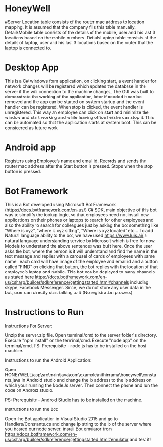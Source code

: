 # HoneyWell
#Server
Location table consists of the router mac address to location mapping. It is assumed that the company fills this table manually.
DetailsMobile table consists of the details of the mobile, user and his last 3 locations based on the mobile numbers.
DetialsLaptop table consists of the details of laptop, user and his last 3 locations based on the router that the laptop is connected to.

# Desktop App
 This is a C# windows form application, on clicking start, a event handler for network changes will be registered which updates the database in the  server if the wifi connection to the machine changes, The GUI was built to demonstrate the working of the application, later if needed it can be removed and the app can be started on system startup and the event handler can be registered. When stop is clicked, the event handler is unregistered. This way an employee can click on start and minimize the window and start working and while leaving office he/she can stop it. This can be automated so that the application starts at system boot. This can be considered as future work

# Android app
Registers using Employee’s name and email id.
Records and sends the router mac address after the Start button is pressed.
Stops when the stop button is pressed.

# Bot Framework
This is a Bot developed using Microsoft Bot Framework (https://docs.botframework.com/en-us/) C# SDK, main objective of this bot was to simplify the lookup logic, so that employees need not install new applications on their phones or laptops to search for other employees and also the ability to search for colleagues just by asking the bot something like “Where is xyz”, “where is xyz sitting”, “Where is xyz located” etc… To add Natural language ability to the bot, we have used https://www.luis.ai/ a natural language understanding service by Microsoft which is free for now. Models to understand the above sentences was built here. Once the user asks the bot, where the person is it will understand and find the name in the text message and replies with a carousel of cards of employees with same name , each card will have image of the employee and email id and a button called “FIND” on clicking that button, the bot replies with the location of that employee’s laptop and mobile. This bot can be deployed to many channels as stated here https://docs.botframework.com/en-us/csharp/builder/sdkreference/gettingstarted.html#channels including skype, Facebook Messenger. Since, we do not store any user data in the bot, user can directly start talking to it (No registration process)

# Instructions to Run
Instructions For Server:

Unzip the server.zip file.
Open terminal/cmd to the server folder's directory.
Execute "npm install" on the terminal/cmd.
Execute "node app" on the terminal/cmd.
PS: Prerequisite - node.js has to be installed on the host machine.

Instructions to run the Android Application:

Open HONEYWELL\app\src\main\java\com\example\nithinrama\honeywell\constants.java in Android studio and change the ip address to the ip address on which your running the NodeJs server. Then connect the phone and run the code on Android studio.

PS: Prerequisite - Android Studio has to be installed on the machine.

Instructions to run the Bot:

Open the Bot application in Visual Studio 2015 and go to Handlers/Constants.cs and change Ip string to the ip of the server where you hosted our node server. Install Bot emulator from https://docs.botframework.com/en-us/csharp/builder/sdkreference/gettingstarted.html#emulator and test it!
